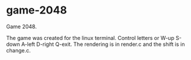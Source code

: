 # game-2048
Game 2048.

The game was created for the linux terminal. Control letters or 
W-up
S-down 
A-left
D-right
Q-exit. 
The rendering is in render.c and the shift is in change.c.

